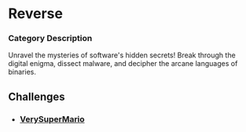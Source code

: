 # Reverse

### Category Description

Unravel the mysteries of software's hidden secrets! Break through the digital enigma, dissect malware, and decipher the arcane languages of binaries.

## Challenges

- ### [VerySuperMario](<VerySuperMario>)
